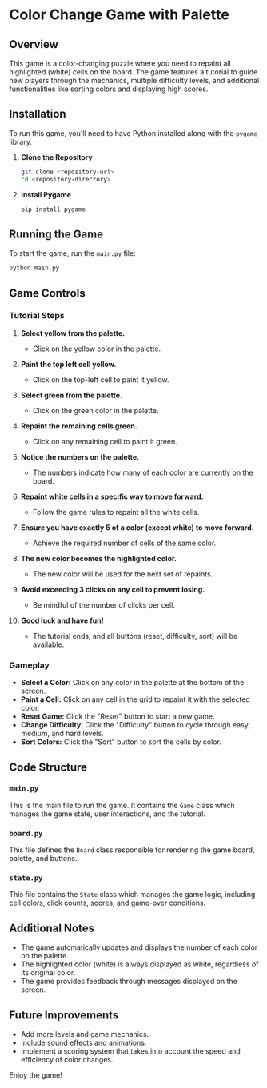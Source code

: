 
# Color Change Game with Palette

## Overview

This game is a color-changing puzzle where you need to repaint all highlighted (white) cells on the board. The game features a tutorial to guide new players through the mechanics, multiple difficulty levels, and additional functionalities like sorting colors and displaying high scores.

## Installation

To run this game, you'll need to have Python installed along with the `pygame` library. 

1. **Clone the Repository**

    ```sh
    git clone <repository-url>
    cd <repository-directory>
    ```

2. **Install Pygame**

    ```sh
    pip install pygame
    ```

## Running the Game

To start the game, run the `main.py` file:

```sh
python main.py
```

## Game Controls

### Tutorial Steps

1. **Select yellow from the palette.**
    - Click on the yellow color in the palette.

2. **Paint the top left cell yellow.**
    - Click on the top-left cell to paint it yellow.

3. **Select green from the palette.**
    - Click on the green color in the palette.

4. **Repaint the remaining cells green.**
    - Click on any remaining cell to paint it green.

5. **Notice the numbers on the palette.**
    - The numbers indicate how many of each color are currently on the board.

6. **Repaint white cells in a specific way to move forward.**
    - Follow the game rules to repaint all the white cells.

7. **Ensure you have exactly 5 of a color (except white) to move forward.**
    - Achieve the required number of cells of the same color.

8. **The new color becomes the highlighted color.**
    - The new color will be used for the next set of repaints.

9. **Avoid exceeding 3 clicks on any cell to prevent losing.**
    - Be mindful of the number of clicks per cell.

10. **Good luck and have fun!**
    - The tutorial ends, and all buttons (reset, difficulty, sort) will be available.

### Gameplay

- **Select a Color:** Click on any color in the palette at the bottom of the screen.
- **Paint a Cell:** Click on any cell in the grid to repaint it with the selected color.
- **Reset Game:** Click the "Reset" button to start a new game.
- **Change Difficulty:** Click the "Difficulty" button to cycle through easy, medium, and hard levels.
- **Sort Colors:** Click the "Sort" button to sort the cells by color.

## Code Structure

### `main.py`

This is the main file to run the game. It contains the `Game` class which manages the game state, user interactions, and the tutorial.

### `board.py`

This file defines the `Board` class responsible for rendering the game board, palette, and buttons.

### `state.py`

This file contains the `State` class which manages the game logic, including cell colors, click counts, scores, and game-over conditions.

## Additional Notes

- The game automatically updates and displays the number of each color on the palette.
- The highlighted color (white) is always displayed as white, regardless of its original color.
- The game provides feedback through messages displayed on the screen.

## Future Improvements

- Add more levels and game mechanics.
- Include sound effects and animations.
- Implement a scoring system that takes into account the speed and efficiency of color changes.

Enjoy the game!
